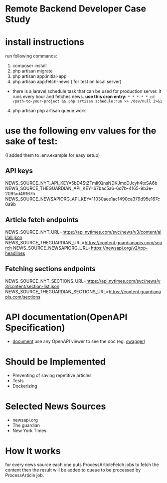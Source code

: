 # Remote Backend Developer Case Study


# install instructions
run following commands:
1. composer install
2. php artisan migrate
2. php artisan app:initial-app
3. php artisan app:fetch-news ( for test on local server)
  - there is a laravel schedule task that can be used for production server.
  it runs every hour and fetches news.
  **use this cron entry:** `* * * * * cd /path-to-your-project && php artisan schedule:run >> /dev/null 2>&1`
4. php artisan php artisan queue:work



# use the following env values for the sake of test:
(I added them to .env.example for easy setup)  

## API keys
NEWS_SOURCE_NYT_API_KEY=5bD4StZTmIKQnsNDKJmoDJcyh4txSA6b
NEWS_SOURCE_THEGUARDIAN_API_KEY=67bac5a6-6d7b-4165-9b3e-209fad49167b
NEWS_SOURCE_NEWSAPIORG_API_KEY=11030aee1ac1490ca379d95e167c0a9b

## Article fetch endpoints
NEWS_SOURCE_NYT_URL=https://api.nytimes.com/svc/news/v3/content/all/all.json
NEWS_SOURCE_THEGUARDIAN_URL=https://content.guardianapis.com/search
NEWS_SOURCE_NEWSAPIORG_URL=https://newsapi.org/v2/top-headlines

## Fetching sections endpoints
NEWS_SOURCE_NYT_SECTIONS_URL=https://api.nytimes.com/svc/news/v3/content/section-list.json
NEWS_SOURCE_THEGUARDIAN_SECTIONS_URL=https://content.guardianapis.com/sections

# API documentation(OpenAPI Specification)
- [document](APIsSpecification.yaml) use any OpenAPI viewer to see the doc (eg. [swagger](https://swagger.io/tools/swagger-ui/))

# Should be Implemented
- Preventing of saving repetitive articles
- Tests
- Dockerizing

# Selected News Sources
- newsapi.org
- The guardian
- New York Times

# How It works
for every news source each one puts ProcessArticleFetch jobs to fetch the content then the result will be added to queue
to be processed by ProcessArticle job.
